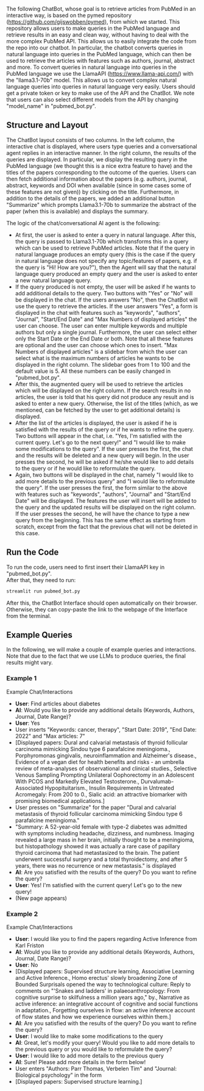The following ChatBot, whose goal is to retrieve articles from PubMed in an interactive way, is based on the pymed repository (https://github.com/gijswobben/pymed), from which we started. This repository allows users to make queries in the PubMed language and retrieve results in an easy and clean way, without having to deal with the more complex PubMed API. This allows us to easily integrate the code from the repo into our chatbot. In particular, the chatbot converts queries in natural language into queries in the PubMed language, which can then be used to retrieve the articles with features such as authors, journal, abstract and more. To convert queries in natural language into queries in the PubMed language we use the LlamaAPI (https://www.llama-api.com/) with the "llama3.1-70b" model. This allows us to convert complex natural language queries into queries in natural language very easily. Users should get a private token or key to make use of the API and the ChatBot. We note that users can also select different models from the API by changing "model_name" in "pubmed_bot.py".

## Structure and Layout

The ChatBot layout consists of two columns. In the left column, the interactive chat is displayed, where users type queries and a conversational agent replies in an interactive manner. In the right column, the results of the queries are displayed. In particular, we display the resulting query in the PubMed language (we thought this is a nice extra feature to have) and the titles of the papers corresponding to the outcome of the queries. Users can then fetch additional information about the papers (e.g. authors, journal, abstract, keywords and DOI when available (since in some cases some of these features are not given)) by clicking on the title. Furthermore, in addition to the details of the papers, we added an additional button "Summarize" which prompts Llama3.1-70b to summarize the abstract of the paper (when this is available) and displays the summary.

The logic of the chat/conversational AI agent is the following: 
- At first, the user is asked to enter a query in natural language. After this, the query is passed to Llama3.1-70b which transforms this in a query which can be used to retrieve PubMed articles. Note that if the query in natural language produces an empty query (this is the case if the query in natural language does not specify any topic/features of papers, e.g. if the query is "Hi! How are you?"), then the Agent will say that the natural language query produced an empty query and the user is asked to enter a new natural language query.
- If the query produced is not empty, the user will be asked if he wants to add additional details to the query. Two buttons with "Yes" or "No" will be displayed in the chat. If the users answers "No", then the ChatBot will use the query to retrieve the articles. If the user answers "Yes", a form is displayed in the chat with features such as "keywords", "authors", "Journal", "Start/End Date" and "Max Numbers of displayed articles" the user can choose. The user can enter multiple keywords and multiple authors but only a single journal. Furthermore, the user can select either only the Start Date or the End Date or both. Note that all these features are optional and the user can choose which ones to insert. "Max Numbers of displayed articles" is a slidebar from which the user can select what is the maximum numbers of articles he wants to be displayed in the right column. The slidebar goes from 1 to 100 and the default value is 5. All these numbers can be easily changed in "pubmed_bot.py".
- After this, the augmented query will be used to retrieve the articles which will be displayed on the right column. If the search results in no articles, the user is told that his query did not produce any result and is asked to enter a new query. Otherwise, the list of the titles (which, as we mentioned, can be fetched by the user to get additional details) is displayed.
- After the list of the articles is displayed, the user is asked if he is satisfied with the results of the query or if he wants to refine the query. Two buttons will appear in the chat, i.e. "Yes, I'm satisfied with the current query. Let's go to the next query!" and "I would like to make some modifications to the query". If the user presses the first, the chat and the results will be deleted and a new query will begin. In the user presses the second, he will be asked if he/she would like to add details to the query or if he would like to reformulate the query.
- Again, two buttons will be displayed in the chat, namely "I would like to add more details to the previous query" and "I would like to reformulate the query". If the user presses the first, the form similar to the above with features such as "keywords", "authors", "Journal" and "Start/End Date" will be displayed. The features the user will insert will be added to the query and the updated results will be displayed on the right column. If the user presses the second, he will have the chance to type a new query from the beginning. This has the same effect as starting from scratch, except from the fact that the previous chat will not be deleted in this case.

## Run the Code

To run the code, users need to first insert their LlamaAPI key in "pubmed_bot.py".\
After that, they need to run:

```python
streamlit run pubmed_bot.py
```
After this, the ChatBot Interface should open automatically on their browser. Otherwise, they can copy-paste the link to the webpage of the Interface from the terminal.


## Example Queries
In the following, we will make a couple of example queries and interactions. Note that due to the fact that we use LLMs to produce queries, the final results might vary.

### Example 1

Example Chat/Interactions
- **User**: Find articles about diabetes
- **AI**: Would you like to provide any additional details (Keywords, Authors, Journal, Date Range)?
- **User**: Yes
- User inserts "Keywords: cancer, therapy", "Start Date: 2019", "End Date: 2022" and "Max articles: 7"
- [Displayed papers: Dural and calvarial metastasis of thyroid follicular carcinoma mimicking Sindou type 6 parafalcine meningioma., Porphyromonas gingivalis, neuroinflammation and Alzheimer's disease., Evidence of a vegan diet for health benefits and risks - an umbrella review of meta-analyses of observational and clinical studies., Selective Venous Sampling Prompting Unilateral Oophorectomy in an Adolescent With PCOS and Markedly Elevated Testosterone., Durvalumab-Associated Hypopituitarism., Insulin Requirements in Untreated Acromegaly: From 200 to 0., Sialic acid: an attractive biomarker with promising biomedical applications.]
- User presses on "Summarize" for the paper "Dural and calvarial metastasis of thyroid follicular carcinoma mimicking Sindou type 6 parafalcine meningioma."
- "Summary: A 52-year-old female with type-2 diabetes was admitted with symptoms including headache, dizziness, and numbness. Imaging revealed a large mass in her brain, initially thought to be a meningioma, but histopathology showed it was actually a rare case of papillary thyroid carcinoma that had metastasized to the brain. The patient underwent successful surgery and a total thyroidectomy, and after 5 years, there was no recurrence or new metastasis." is displayed
- **AI**: Are you satisfied with the results of the query? Do you want to refine the query?
- **User**: Yes! I'm satisfied with the current query! Let's go to the new query!
- (New page appears)


### Example 2

Example Chat/Interactions
- **User**: I would like you to find the papers regarding Active Inference from Karl Friston
- **AI**: Would you like to provide any additional details (Keywords, Authors, Journal, Date Range)?
- **User**: No
- [Displayed papers: Supervised structure learning, Associative Learning and Active Inference., Homo erectus' slowly broadening Zone of Bounded Surprisals opened the way to technological culture: Reply to comments on "'Snakes and ladders' in palaeoanthropology: From cognitive surprise to skilfulness a million years ago," by., Narrative as active inference: an integrative account of cognitive and social functions in adaptation., Forgetting ourselves in flow: an active inference account of flow states and how we experience ourselves within them.]
- **AI**: Are you satisfied with the results of the query? Do you want to refine the query?
- **User**: I would like to make some modifications to the query
- **AI**: Great, let's modify your query! Would you like to add more details to the previous query or you would like to reformulate the query?
- **User**: I would like to add more details to the previous query
- **AI**: Sure! Please add more details in the form below!
- User enters "Authors: Parr Thomas, Verbelen Tim" and "Journal: Biological psychology" in the form
- [Displayed papers: Supervised structure learning.]



